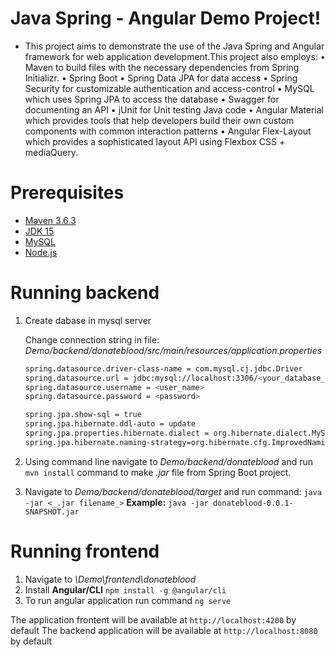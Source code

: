 
# Java Spring - Angular Demo Project!

  - This project aims to demonstrate the use of the Java Spring and Angular framework for web application development.This project also employs:
•	Maven to build files with the necessary dependencies from Spring Initializr.
•	Spring Boot 
•	Spring Data JPA for data access
•	Spring Security for customizable authentication and access-control
•	MySQL which uses Spring JPA to access the database
•	Swagger for documenting an API
•	jUnit for Unit testing Java code
•	Angular Material which provides tools that help developers build their own custom components with common interaction patterns
•   Angular Flex-Layout which provides a sophisticated layout API using Flexbox CSS + mediaQuery.

# Prerequisites

* [Maven 3.6.3](http://maven.apache.org/install.html)
* [JDK 15](https://www.oracle.com/java/technologies/javase-jdk15-downloads.html)
* [MySQL](https://dev.mysql.com/downloads/mysql/)
* [Node.js](https://nodejs.org/en/)

# Running backend
1. Create dabase in mysql server

    Change connection string in file: 
_Demo/backend/donateblood/src/main/resources/application.properties_
    ```sh
    spring.datasource.driver-class-name = com.mysql.cj.jdbc.Driver
    spring.datasource.url = jdbc:mysql://localhost:3306/<your_database_name>
    spring.datasource.username = <user_name>
    spring.datasource.password = <password>
    
    spring.jpa.show-sql = true
    spring.jpa.hibernate.ddl-auto = update
    spring.jpa.properties.hibernate.dialect = org.hibernate.dialect.MySQL8Dialect
    spring.jpa.hibernate.naming-strategy=org.hibernate.cfg.ImprovedNamingStrategy
    ```
    
2. Using command line navigate to _Demo/backend/donateblood_ and run         ```
            mvn install
        ``` command to make _.jar_ file from Spring Boot project.


3. Navigate to _Demo/backend/donateblood/target_ and run command:
        ```
            java -jar <_.jar filename_>
        ``` 
        **Example:** ``` java -jar donateblood-0.0.1-SNAPSHOT.jar ``` 


# Running frontend

1. Navigate to _\Demo\frontend\donateblood_
2. Install **Angular/CLI** ``npm install -g @angular/cli``
3. To run angular application run command ``ng serve``

The application frontent will be available at ``http://localhost:4200`` by default
The backend application will be available at ``http://localhost:8080`` by default